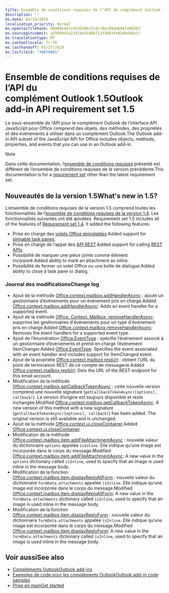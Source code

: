 ```yaml
---
title: Ensemble de conditions requises de l’API du complément Outlook 1.5
description: ''
ms.date: 03/19/2019
localization_priority: Normal
ms.openlocfilehash: d0489e4efa763b3963fcdc78ec894db46fa06362
ms.sourcegitcommit: a2950492a2337de3180b713f5693fe82dbdd6a17
ms.translationtype: MT
ms.contentlocale: fr-FR
ms.lasthandoff: 03/27/2019
ms.locfileid: "30870865"
---
```

# <a name="outlook-add-in-api-requirement-set-15"></a><span data-ttu-id="ab5a6-102">Ensemble de conditions requises de l’API du complément Outlook 1.5</span><span class="sxs-lookup"><span data-stu-id="ab5a6-102">Outlook add-in API requirement set 1.5</span></span>

<span data-ttu-id="ab5a6-103">Le sous-ensemble de l’API pour le complément Outlook de l’interface API JavaScript pour Office comprend des objets, des méthodes, des propriétés et des événements à utiliser dans un complément Outlook.</span><span class="sxs-lookup"><span data-stu-id="ab5a6-103">The Outlook add-in API subset of the JavaScript API for Office includes objects, methods, properties, and events that you can use in an Outlook add-in.</span></span>

> [!NOTE]
> <span data-ttu-id="ab5a6-104">Dans cette documentation, l’[ensemble de conditions requises](/office/dev/add-ins/reference/requirement-sets/outlook-api-requirement-sets) présenté est différent de l’ensemble de conditions requises de la version précédente.</span><span class="sxs-lookup"><span data-stu-id="ab5a6-104">This documentation is for a [requirement set](/office/dev/add-ins/reference/requirement-sets/outlook-api-requirement-sets) other than the latest requirement set.</span></span>

## <a name="whats-new-in-15"></a><span data-ttu-id="ab5a6-105">Nouveautés de la version 1.5</span><span class="sxs-lookup"><span data-stu-id="ab5a6-105">What's new in 1.5?</span></span>

<span data-ttu-id="ab5a6-p101">L’ensemble de conditions requises de la version 1.5 comprend toutes les fonctionnalités de l’[ensemble de conditions requises de la version 1.4](../requirement-set-1.4/outlook-requirement-set-1.4.md). Les fonctionnalités suivantes ont été ajoutées :</span><span class="sxs-lookup"><span data-stu-id="ab5a6-p101">Requirement set 1.5 includes all of the features of [Requirement set 1.4](../requirement-set-1.4/outlook-requirement-set-1.4.md). It added the following features.</span></span>

- <span data-ttu-id="ab5a6-108">Prise en charge des [volets Office épinglables](/outlook/add-ins/pinnable-taskpane).</span><span class="sxs-lookup"><span data-stu-id="ab5a6-108">Added support for [pinnable task panes](/outlook/add-ins/pinnable-taskpane).</span></span>
- <span data-ttu-id="ab5a6-109">Prise en charge de l’appel des [API REST](/outlook/add-ins/use-rest-api).</span><span class="sxs-lookup"><span data-stu-id="ab5a6-109">Added support for calling [REST APIs](/outlook/add-ins/use-rest-api).</span></span>
- <span data-ttu-id="ab5a6-110">Possibilité de marquer une pièce jointe comme élément incorporé.</span><span class="sxs-lookup"><span data-stu-id="ab5a6-110">Added ability to mark an attachment as inline.</span></span>
- <span data-ttu-id="ab5a6-111">Possibilité de fermer un volet Office ou une boîte de dialogue.</span><span class="sxs-lookup"><span data-stu-id="ab5a6-111">Added ability to close a task pane or dialog.</span></span>

### <a name="change-log"></a><span data-ttu-id="ab5a6-112">Journal des modifications</span><span class="sxs-lookup"><span data-stu-id="ab5a6-112">Change log</span></span>

- <span data-ttu-id="ab5a6-113">Ajout de la méthode [Office.context.mailbox.addHandlerAsync](office.context.mailbox.md#addhandlerasynceventtype-handler-options-callback) : ajoute un gestionnaire d’événements pour un événement pris en charge.</span><span class="sxs-lookup"><span data-stu-id="ab5a6-113">Added [Office.context.mailbox.addHandlerAsync](office.context.mailbox.md#addhandlerasynceventtype-handler-options-callback): Adds an event handler for a supported event.</span></span>
- <span data-ttu-id="ab5a6-114">Ajout de la méthode [Office. Context. Mailbox. removeHandlerAsync](office.context.mailbox.md#removehandlerasynceventtype-options-callback): supprime les gestionnaires d'événements pour un type d'événement pris en charge.</span><span class="sxs-lookup"><span data-stu-id="ab5a6-114">Added [Office.context.mailbox.removeHandlerAsync](office.context.mailbox.md#removehandlerasynceventtype-options-callback): Removes the event handlers for a supported event type.</span></span>
- <span data-ttu-id="ab5a6-115">Ajout de l’énumération [Office.EventType](office.md#eventtype-string) : spécifie l’événement associé à un gestionnaire d’événements et prend en charge l’événement ItemChanger.</span><span class="sxs-lookup"><span data-stu-id="ab5a6-115">Added [Office.EventType](office.md#eventtype-string): Specifies the event associated with an event handler and includes support for ItemChanged event.</span></span>
- <span data-ttu-id="ab5a6-116">Ajout de la propriété [Office.context.mailbox.restUrl](office.context.mailbox.md#resturl-string) : obtient l’URL du point de terminaison REST de ce compte de messagerie.</span><span class="sxs-lookup"><span data-stu-id="ab5a6-116">Added [Office.context.mailbox.restUrl](office.context.mailbox.md#resturl-string): Gets the URL of the REST endpoint for this email account.</span></span>
- <span data-ttu-id="ab5a6-p102">Modification de la méthode [Office.context.mailbox.getCallbackTokenAsync](office.context.mailbox.md#getcallbacktokenasyncoptions-callback) : cette nouvelle version comprend une nouvelle signature (`getCallbackTokenAsync([options], callback)`). La version d’origine est toujours disponible et reste inchangée.</span><span class="sxs-lookup"><span data-stu-id="ab5a6-p102">Modified [Office.context.mailbox.getCallbackTokenAsync](office.context.mailbox.md#getcallbacktokenasyncoptions-callback): A new version of this method with a new signature (`getCallbackTokenAsync([options], callback)`) has been added. The original version is still available and is unchanged.</span></span>
- <span data-ttu-id="ab5a6-119">Ajout de la méthode [Office.context.ui.closeContainer](/javascript/api/office/office.ui#closecontainer--).</span><span class="sxs-lookup"><span data-stu-id="ab5a6-119">Added [Office.context.ui.closeContainer](/javascript/api/office/office.ui#closecontainer--).</span></span>
- <span data-ttu-id="ab5a6-120">Modification de la méthode [Office.context.mailbox.item.addFileAttachmentAsync](office.context.mailbox.item.md#addfileattachmentasyncuri-attachmentname-options-callback) : nouvelle valeur du dictionnaire `options` appelée `isInline`. Elle indique qu’une image est incorporée dans le corps du message.</span><span class="sxs-lookup"><span data-stu-id="ab5a6-120">Modified [Office.context.mailbox.item.addFileAttachmentAsync](office.context.mailbox.item.md#addfileattachmentasyncuri-attachmentname-options-callback): A new value in the `options` dictionary called `isInline`, used to specify that an image is used inline in the message body.</span></span>
- <span data-ttu-id="ab5a6-121">Modification de la fonction [Office.context.mailbox.item.displayReplyAllForm](office.context.mailbox.item.md#displayreplyallformformdata-callback) : nouvelle valeur du dictionnaire `formData.attachments` appelée `isInline`. Elle indique qu’une image est incorporée dans le corps du message.</span><span class="sxs-lookup"><span data-stu-id="ab5a6-121">Modified [Office.context.mailbox.item.displayReplyAllForm](office.context.mailbox.item.md#displayreplyallformformdata-callback): A new value in the `formData.attachments` dictionary called `isInline`, used to specify that an image is used inline in the message body.</span></span>
- <span data-ttu-id="ab5a6-122">Modification de la fonction [Office.context.mailbox.item.displayReplyForm](office.context.mailbox.item.md#displayreplyformformdata-callback) : nouvelle valeur du dictionnaire `formData.attachments` appelée `isInline`. Elle indique qu’une image est incorporée dans le corps du message.</span><span class="sxs-lookup"><span data-stu-id="ab5a6-122">Modified [Office.context.mailbox.item.displayReplyForm](office.context.mailbox.item.md#displayreplyformformdata-callback): A new value in the `formData.attachments` dictionary called `isInline`, used to specify that an image is used inline in the message body.</span></span>

## <a name="see-also"></a><span data-ttu-id="ab5a6-123">Voir aussi</span><span class="sxs-lookup"><span data-stu-id="ab5a6-123">See also</span></span>

- [<span data-ttu-id="ab5a6-124">Compléments Outlook</span><span class="sxs-lookup"><span data-stu-id="ab5a6-124">Outlook add-ins</span></span>](/outlook/add-ins/)
- [<span data-ttu-id="ab5a6-125">Exemples de code pour les compléments Outlook</span><span class="sxs-lookup"><span data-stu-id="ab5a6-125">Outlook add-in code samples</span></span>](https://developer.microsoft.com/outlook/gallery/?filterBy=Outlook,Samples,Add-ins)
- [<span data-ttu-id="ab5a6-126">Prise en main</span><span class="sxs-lookup"><span data-stu-id="ab5a6-126">Get started</span></span>](/outlook/add-ins/quick-start)
